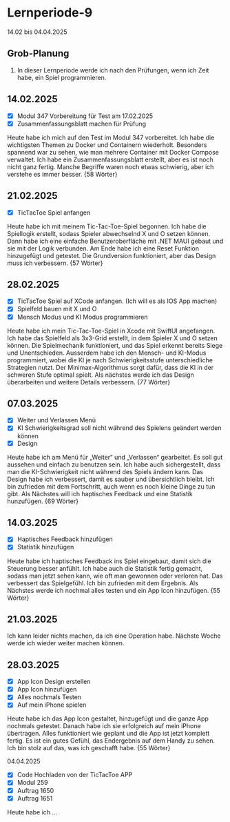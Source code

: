 # Lernperiode-9

14.02 bis 04.04.2025

## Grob-Planung

1. In dieser Lernperiode werde ich nach den Prüfungen, wenn ich Zeit habe, ein Spiel programmieren.

## 14.02.2025

- [x] Modul 347 Vorbereitung für Test am 17.02.2025
- [x] Zusammenfassungsblatt machen für Prüfung

Heute habe ich mich auf den Test im Modul 347 vorbereitet. Ich habe die wichtigsten Themen zu Docker und Containern wiederholt. Besonders spannend war zu sehen, wie man mehrere Container mit Docker Compose verwaltet. Ich habe ein Zusammenfassungsblatt erstellt, aber es ist noch nicht ganz fertig. Manche Begriffe waren noch etwas schwierig, aber ich verstehe es immer besser. {58 Wörter}

## 21.02.2025

- [x] TicTacToe Spiel anfangen

Heute habe ich mit meinem Tic-Tac-Toe-Spiel begonnen. Ich habe die Spiellogik erstellt, sodass Spieler abwechselnd X und O setzen können. Dann habe ich eine einfache Benutzeroberfläche mit .NET MAUI gebaut und sie mit der Logik verbunden. Am Ende habe ich eine Reset Funktion hinzugefügt und getestet. Die Grundversion funktioniert, aber das Design muss ich verbessern. {57 Wörter}

## 28.02.2025

- [x] TicTacToe Spiel auf XCode anfangen. (Ich will es als IOS App machen)
- [x] Spielfeld bauen mit X und O
- [x] Mensch Modus und KI Modus programmieren

Heute habe ich mein Tic-Tac-Toe-Spiel in Xcode mit SwiftUI angefangen. Ich habe das Spielfeld als 3x3-Grid erstellt, in dem Spieler X und O setzen können. Die Spielmechanik funktioniert, und das Spiel erkennt bereits Siege und Unentschieden. Ausserdem habe ich den Mensch- und KI-Modus programmiert, wobei die KI je nach Schwierigkeitsstufe unterschiedliche Strategien nutzt. Der Minimax-Algorithmus sorgt dafür, dass die KI in der schweren Stufe optimal spielt. Als nächstes werde ich das Design überarbeiten und weitere Details verbessern. {77 Wörter}

## 07.03.2025

- [x] Weiter und Verlassen Menü
- [x] KI Schwierigkeitsgrad soll nicht während des Spielens geändert werden können
- [x] Design

Heute habe ich am Menü für „Weiter“ und „Verlassen“ gearbeitet. Es soll gut aussehen und einfach zu benutzen sein. Ich habe auch sichergestellt, dass man die KI-Schwierigkeit nicht während des Spiels ändern kann. Das Design habe ich verbessert, damit es sauber und übersichtlich bleibt. Ich bin zufrieden mit dem Fortschritt, auch wenn es noch kleine Dinge zu tun gibt. Als Nächstes will ich haptisches Feedback und eine Statistik hunzufügen. {69 Wörter}

## 14.03.2025

- [x] Haptisches Feedback hinzufügen
- [x] Statistik hinzufügen

Heute habe ich haptisches Feedback ins Spiel eingebaut, damit sich die Steuerung besser anfühlt. Ich habe auch die Statistik fertig gemacht, sodass man jetzt sehen kann, wie oft man gewonnen oder verloren hat. Das verbessert das Spielgefühl. Ich bin zufrieden mit dem Ergebnis. Als Nächstes werde ich nochmal alles testen und ein App Icon hinzufügen. {55 Wörter}

## 21.03.2025

Ich kann leider nichts machen, da ich eine Operation habe. Nächste Woche werde ich wieder weiter machen können.

## 28.03.2025

- [x] App Icon Design erstellen
- [x] App Icon hinzufügen
- [x] Alles nochmals Testen
- [x] Auf mein iPhone spielen

Heute habe ich das App Icon gestaltet, hinzugefügt und die ganze App nochmals getestet. Danach habe ich sie erfolgreich auf mein iPhone übertragen. Alles funktioniert wie geplant und die App ist jetzt komplett fertig. Es ist ein gutes Gefühl, das Endergebnis auf dem Handy zu sehen. Ich bin stolz auf das, was ich geschafft habe. {55 Wörter}

04.04.2025

- [x] Code Hochladen von der TicTacToe APP
- [x] Modul 259
- [x] Auftrag 1650
- [x] Auftrag 1651

Heute habe ich ...

